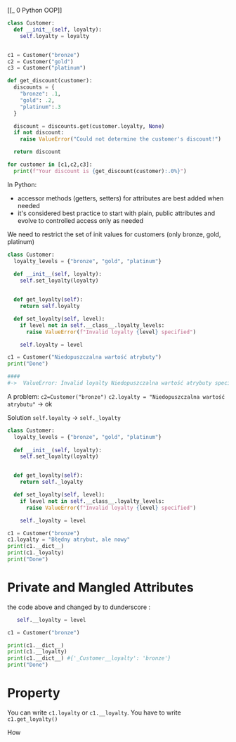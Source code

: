 [[_ 0 Python OOP]]

```python
class Customer:
  def __init__(self, loyalty):
    self.loyalty = loyalty


c1 = Customer("bronze")
c2 = Customer("gold")
c3 = Customer("platinum")

def get_discount(customer):
  discounts = {
    "bronze": .1,
    "gold": .2,
    "platinum":.3
  }

  discount = discounts.get(customer.loyalty, None)
  if not discount:
    raise ValueError("Could not determine the customer's discount!")

  return discount 

for customer in [c1,c2,c3]:
  print(f"Your discount is {get_discount(customer):.0%}")


```


In Python:
- accessor methods (getters, setters) for attributes are best added when needed
- it's considered best practice to start with plain, public attributes and evolve to controlled access only as needed


We need to restrict the set of init values  for customers (only bronze, gold, platinum)
```python
class Customer:
  loyalty_levels = {"bronze", "gold", "platinum"}
  
  def __init__(self, loyalty):
    self.set_loyalty(loyalty)


  def get_loyalty(self):
    return self.loyalty

  def set_loyalty(self, level):
    if level not in self.__class__.loyalty_levels:
      raise ValueError(f"Invalid loyalty {level} specified")

    self.loyalty = level

c1 = Customer("Niedopuszczalna wartość atrybuty")
print("Done")

####
#->  ValueError: Invalid loyalty Niedopuszczalna wartość atrybuty specified
```

A problem:
`c2=Customer("bronze")`
`c2.loyalty = "Niedopuszczalna wartość atrybutu"` -> ok

Solution `self.loyalty` -> `self._loyalty`

```python
class Customer:
  loyalty_levels = {"bronze", "gold", "platinum"}
  
  def __init__(self, loyalty):
    self.set_loyalty(loyalty)


  def get_loyalty(self):
    return self._loyalty

  def set_loyalty(self, level):
    if level not in self.__class__.loyalty_levels:
      raise ValueError(f"Invalid loyalty {level} specified")

    self._loyalty = level

c1 = Customer("bronze")
c1.loyalty = "Błędny atrybut, ale nowy"
print(c1.__dict__)
print(c1._loyalty)
print("Done")
```


# Private and Mangled Attributes

the code above and changed by to dunderscore :
```python
   self.__loyalty = level

c1 = Customer("bronze")

print(c1.__dict__)
print(c1.__loyalty)
print(c1.__dict__) #{'_Customer__loyalty': 'bronze'}
print("Done")
```

# Property
You can write `c1.loyalty` or `c1.__loyalty`. You have to write `c1.get_loyalty()`

How 












